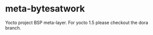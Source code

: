 meta-bytesatwork
================

Yocto project BSP meta-layer.
For yocto 1.5 please checkout the dora branch.
